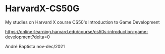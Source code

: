 # HarvardX-CS50G
My studies on Harvard X course CS50's Introduction to Game Development

https://online-learning.harvard.edu/course/cs50s-introduction-game-development?delta=0


André Baptista
nov-dec/2021
